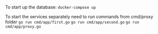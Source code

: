 To start up the database:
```docker-compose up```

To start the services separately need to run commands from cmd/proxy folder
```go run cmd/app/first.go```
```go run cmd/app/second.go```
```go run cmd/app/proxy.go```
